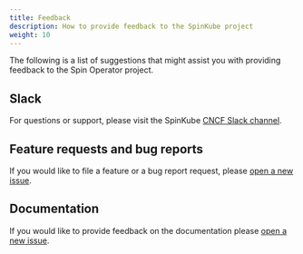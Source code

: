 ```yaml
---
title: Feedback
description: How to provide feedback to the SpinKube project
weight: 10
---
```


The following is a list of suggestions that might assist you with providing feedback to the Spin Operator project.

## Slack

For questions or support, please visit the SpinKube [CNCF Slack channel](https://cloud-native.slack.com/archives/C06PC7JA1EE).

## Feature requests and bug reports

If you would like to file a feature or a bug report request, please [open a new issue](https://github.com/spinkube/spin-operator/issues/new).

## Documentation

If you would like to provide feedback on the documentation please [open a new issue](https://github.com/spinkube/documentation/issues/new).
